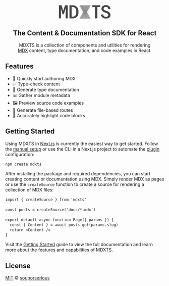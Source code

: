 <div align="center">
  <a href="https://mdxts.dev">
    <picture>
      <source media="(prefers-color-scheme: dark)" srcset="/packages/mdxts/images/logo-dark.png">
      <img src="/packages/mdxts/images/logo-light.png" alt="MDXTS" width="164"/>
    </picture>
  </a>
  <h2>The Content & Documentation SDK for React</h2>
  <p>
MDXTS is a collection of components and utilities for rendering <br /><a href="https://mdxjs.com/">MDX</a> content, type documentation, and code examples in React.
  </p>
</div>

## Features

- 📝 Quickly start authoring MDX
- ✅ Type-check content
- 📘 Generate type documentation
- 📊 Gather module metadata
- 🖼️ Preview source code examples
- 📁 Generate file-based routes
- 🌈 Accurately highlight code blocks

## Getting Started

Using MDXTS in [Next.js](https://nextjs.org/) is currently the easiest way to get started. Follow the [manual setup](https://www.mdxts.dev/docs/getting-started#manual-setup) or use the CLI in a Next.js project to automate the [plugin](https://www.mdxts.dev/packages/next) configuration:

```bash
npm create mdxts
```

After installing the package and required dependencies, you can start creating content or documentation using MDX. Simply render MDX as pages or use the `createSource` function to create a source for rendering a collection of MDX files:

```tsx
import { createSource } from 'mdxts'

const posts = createSource('docs/*.mdx')

export default async function Page({ params }) {
  const { Content } = await posts.get(params.slug)
  return <Content />
}
```

Visit the [Getting Started](https://mdxts.dev/docs/getting-started) guide to view the full documentation and learn more about the features and capabilities of MDXTS.

## License

[MIT](/LICENSE.md) © [souporserious](https://souporserious.com/)
